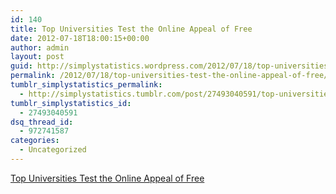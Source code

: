 ```yaml
---
id: 140
title: Top Universities Test the Online Appeal of Free
date: 2012-07-18T18:00:15+00:00
author: admin
layout: post
guid: http://simplystatistics.wordpress.com/2012/07/18/top-universities-test-the-online-appeal-of-free
permalink: /2012/07/18/top-universities-test-the-online-appeal-of-free/
tumblr_simplystatistics_permalink:
  - http://simplystatistics.tumblr.com/post/27493040591/top-universities-test-the-online-appeal-of-free
tumblr_simplystatistics_id:
  - 27493040591
dsq_thread_id:
  - 972741587
categories:
  - Uncategorized
---
```

[Top Universities Test the Online Appeal of Free](http://www.nytimes.com/2012/07/18/education/top-universities-test-the-online-appeal-of-free.html?smid=tu-share)
